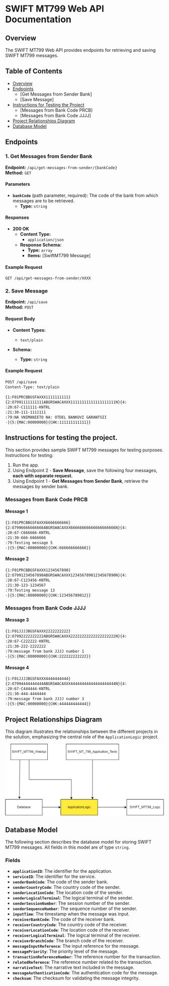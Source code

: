 # SWIFT MT799 Web API Documentation

## Overview

The SWIFT MT799 Web API provides endpoints for retrieving and saving SWIFT MT799 messages.

## Table of Contents

- [Overview](#overview)
- [Endpoints](#endpoints)
  - [Get Messages from Sender Bank]
  - [Save Message]
- [Instructions for Testing the Project](#instructions-for-testing-the-project)
  - [Messages from Bank Code PRCB]
  - [Messages from Bank Code JJJJ]
- [Project Relationships Diagram](#project-relationships-diagram)
- [Database Model](#database-model)

## Endpoints

### 1. **Get Messages from Sender Bank**

**Endpoint:** `/api/get-messages-from-sender/{bankCode}`  
**Method:** `GET`

#### Parameters

- **`bankCode`** (path parameter, required): The code of the bank from which messages are to be retrieved.
  - **Type:** `string`

#### Responses

- **200 OK**
  - **Content Type:**
    - `application/json`
  - **Response Schema:**
    - **Type:** `array`
    - **Items:** [SwiftMT799 Message]

#### Example Request

```http
GET /api/get-messages-from-sender/XXXX
```
### 2. **Save Message**

**Endpoint:** `/api/save`  
**Method:** `POST`

#### Request Body

- **Content Types:**
  - `text/plain`
    
- **Schema:**
  - **Type:** `string`

#### Example Request

```
POST /api/save
Content-Type: text/plain

{1:F01PRCBBGSFAXXX1111111111}{2:O7991111111111ABGRSWACAXXX11111111111111111111N}{4:
:20:67-C111111-KNTRL 
:21:30-111-1111111
:79:NA VNIMANIETO NA: OTDEL BANKOVI GARANTSII
-}{5:{MAC:00000000}{CHK:111111111111}}
```
## Instructions for testing the project.

This section provides sample SWIFT MT799 messages for testing purposes.
Instructions for testing:
1. Run the app.
2. Using Endpoint 2 - **Save Message**, save the following four messages, **each with separate request.**
3. Using Endpoint 1 - **Get Messages from Sender Bank**, retrieve the messages by sender bank.

### Messages from Bank Code PRCB

#### Message 1
```plaintext
{1:F01PRCBBGSFAXXX6666666666}{2:O7996666666666ABGRSWACAXXX66666666666666666666N}{4:
:20:67-C666666-KNTRL 
:21:30-666-6666666
:79:Testing message 5
-}{5:{MAC:00000000}{CHK:666666666666}}
```
#### Message 2
```plaintext
{1:F01PRCBBGSFAXXX1234567890}{2:O7991234567890ABGRSWACAXXX12345678901234567890N}{4:
:20:67-C123456-KNTRL 
:21:30-123-1234567
:79:Testing message 13
-}{5:{MAC:00000000}{CHK:123456789012}}
```

### Messages from Bank Code JJJJ

#### Message 3
```plaintext
{1:F01JJJJBGSFAXXX2222222222}{2:O7992222222222ABGRSWACAXXX22222222222222222222N}{4:
:20:67-C222222-KNTRL 
:21:30-222-2222222
:79:message from bank JJJJ number 1
-}{5:{MAC:00000000}{CHK:222222222222}}
```

#### Message 4
```plaintext
{1:F01JJJJBGSFAXXX4444444444}{2:O7994444444444ABGRSWACAXXX44444444444444444444N}{4:
:20:67-C444444-KNTRL 
:21:30-444-4444444
:79:message from bank JJJJ number 3
-}{5:{MAC:00000000}{CHK:444444444444}}
```
## Project Relationships Diagram

This diagram illustrates the relationships between the different projects in the solution, emphasizing the central role of the `ApplicationLogic` project.

![Project Relationships Diagram](architecture.png)

## Database Model

The following section describes the database model for storing SWIFT MT799 messages. All fields in this model are of type `string`.

### Fields

- **`applicationID`**: The identifier for the application.
- **`serviceID`**: The identifier for the service.
- **`senderBankCode`**: The code of the sender bank.
- **`senderCountryCode`**: The country code of the sender.
- **`senderLocationCode`**: The location code of the sender.
- **`senderLogicalTerminal`**: The logical terminal of the sender.
- **`senderSessionNumber`**: The session number of the sender.
- **`senderSequenceNumber`**: The sequence number of the sender.
- **`inputTime`**: The timestamp when the message was input.
- **`receiverBankCode`**: The code of the receiver bank.
- **`receiverCountryCode`**: The country code of the receiver.
- **`receiverLocationCode`**: The location code of the receiver.
- **`receiverLogicalTerminal`**: The logical terminal of the receiver.
- **`receiverBranchCode`**: The branch code of the receiver.
- **`messageInputReference`**: The input reference for the message.
- **`messagePriority`**: The priority level of the message.
- **`transactionReferenceNumber`**: The reference number for the transaction.
- **`relatedReference`**: The reference number related to the transaction.
- **`narrativeText`**: The narrative text included in the message.
- **`messageAuthenticationCode`**: The authentication code for the message.
- **`checksum`**: The checksum for validating the message integrity.
